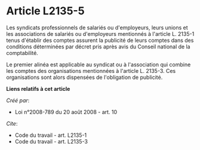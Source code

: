 # Article L2135-5

Les syndicats professionnels de salariés ou d'employeurs, leurs unions et les associations de salariés ou d'employeurs
mentionnés à l'article L. 2135-1 tenus d'établir des comptes assurent la publicité de leurs comptes dans des conditions
déterminées par décret pris après avis du Conseil national de la comptabilité. 

Le premier alinéa est applicable au syndicat ou à l'association qui combine les comptes des organisations mentionnées à
l'article L. 2135-3. Ces organisations sont alors dispensées de l'obligation de publicité.

**Liens relatifs à cet article**

_Créé par_:

  - Loi n°2008-789 du 20 août 2008 - art. 10

_Cite_:

  - Code du travail - art. L2135-1
  - Code du travail - art. L2135-3
